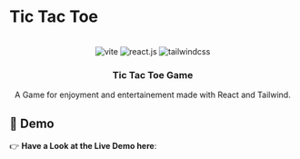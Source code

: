 # Tic Tac Toe

<div align="center">
  <br />

  <div>
    <img src="https://img.shields.io/badge/-Vite-black?style=for-the-badge&logoColor=white&logo=vite&color=646CFF" alt="vite" />
    <img src="https://img.shields.io/badge/-React_JS-black?style=for-the-badge&logoColor=white&logo=react&color=61DAFB" alt="react.js" />
    <img src="https://img.shields.io/badge/-Tailwind_CSS-black?style=for-the-badge&logoColor=white&logo=tailwindcss&color=06B6D4" alt="tailwindcss" />
  </div>

  <h3 align="center">Tic Tac Toe Game</h3>

   <div align="center">
     A Game for enjoyment and entertainement made with React and Tailwind.
    </div>
</div>

## <a name="demo">🚨 Demo </a>
👉 **Have a Look at the Live Demo here**: 
